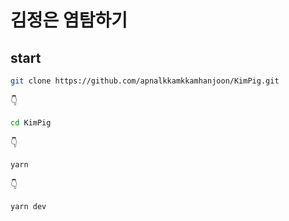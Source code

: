 # 김정은 염탐하기

## start
```bash
git clone https://github.com/apnalkkamkkamhanjoon/KimPig.git
```
👇
```bash
cd KimPig
```
👇
```bash
yarn
```
👇
```bash
yarn dev
```